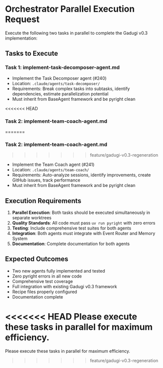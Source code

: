 # Orchestrator Parallel Execution Request

Execute the following two tasks in parallel to complete the Gadugi v0.3 implementation:

## Tasks to Execute

### Task 1: implement-task-decomposer-agent.md
- Implement the Task Decomposer agent (#240)
- Location: `.claude/agents/task-decomposer/`
- Requirements: Break complex tasks into subtasks, identify dependencies, estimate parallelization potential
- Must inherit from BaseAgent framework and be pyright clean

<<<<<<< HEAD
### Task 2: implement-team-coach-agent.md
=======
### Task 2: implement-team-coach-agent.md  
>>>>>>> feature/gadugi-v0.3-regeneration
- Implement the Team Coach agent (#241)
- Location: `.claude/agents/team-coach/`
- Requirements: Auto-analyze sessions, identify improvements, create GitHub issues, track performance
- Must inherit from BaseAgent framework and be pyright clean

## Execution Requirements

1. **Parallel Execution**: Both tasks should be executed simultaneously in separate worktrees
2. **Quality Standards**: All code must pass `uv run pyright` with zero errors
3. **Testing**: Include comprehensive test suites for both agents
4. **Integration**: Both agents must integrate with Event Router and Memory System
5. **Documentation**: Complete documentation for both agents

## Expected Outcomes

- Two new agents fully implemented and tested
- Zero pyright errors in all new code
- Comprehensive test coverage
- Full integration with existing Gadugi v0.3 framework
- Recipe files properly configured
- Documentation complete

<<<<<<< HEAD
Please execute these tasks in parallel for maximum efficiency.
=======
Please execute these tasks in parallel for maximum efficiency.
>>>>>>> feature/gadugi-v0.3-regeneration
